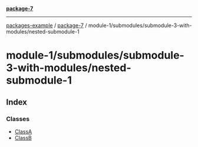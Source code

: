 [**package-7**](../../../../index.md)

***

[packages-example](../../../../../packages.md) / [package-7](../../../../index.md) / module-1/submodules/submodule-3-with-modules/nested-submodule-1

# module-1/submodules/submodule-3-with-modules/nested-submodule-1

## Index

### Classes

- [ClassA](classes/ClassA.md)
- [ClassB](classes/ClassB.md)
